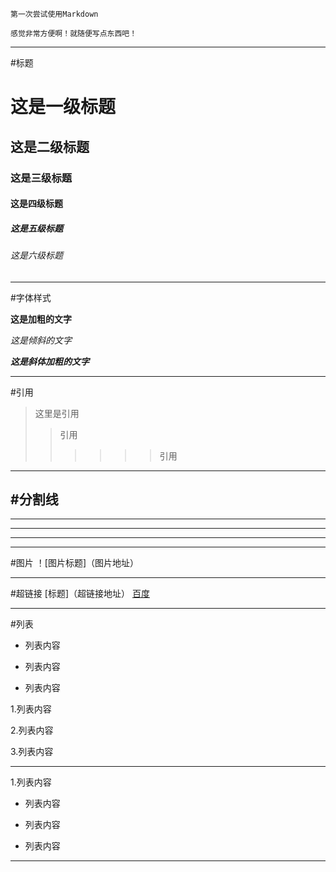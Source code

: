 	第一次尝试使用Markdown

	感觉非常方便啊！就随便写点东西吧！

---

#标题



# 这是一级标题

## 这是二级标题

### 这是三级标题

#### 这是四级标题

##### 这是五级标题

###### 这是六级标题

---


#字体样式

**这是加粗的文字**


*这是倾斜的文字*


***这是斜体加粗的文字***



----

#引用
>这里是引用
>>引用
>>>>>>引用


---
#分割线
---
----
***
****



---

#图片 ！[图片标题]（图片地址）   

---
#超链接 [标题]（超链接地址）
[百度](http://www.baidu.com)

---
#列表
- 列表内容
+ 列表内容
* 列表内容

1.列表内容

2.列表内容

3.列表内容


---
1.列表内容

- 列表内容
+ 列表内容
* 列表内容

---


